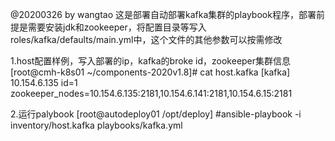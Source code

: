 @20200326 by wangtao
这是部署自动部署kafka集群的playbook程序，部署前提是需要安装jdk和zookeeper，将配置目录等写入roles/kafka/defaults/main.yml中，这个文件的其他参数可以按需修改

1.host配置样例，写入部署的ip，kafka的broke id，zookeeper集群信息
[root@cmh-k8s01 ~/components-2020v1.8]#  cat host.kafka 
[kafka]
10.154.6.135 id=1 zookeeper_nodes=10.154.6.135:2181,10.154.6.141:2181,10.154.6.15:2181

2.运行palybook
[root@autodeploy01 /opt/deploy] #ansible-playbook -i inventory/host.kafka playbooks/kafka.yml 
